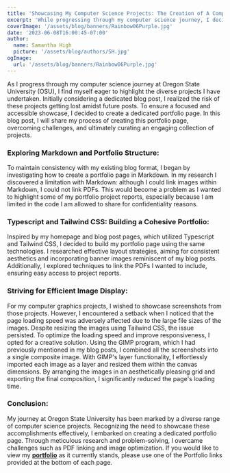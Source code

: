 ```yaml
---
title: 'Showcasing My Computer Science Projects: The Creation of A Comprehensive Portfolio'
excerpt: 'While progressing through my computer science journey, I decided to highlight my diverse projects via a portfolio page.'
coverImage: '/assets/blog/banners/Rainbow06Purple.jpg'
date: '2023-06-08T16:00:45-07:00'
author:
  name: Samantha High
  picture: '/assets/blog/authors/SH.jpg'
ogImage:
  url: '/assets/blog/banners/Rainbow06Purple.jpg'
---
```


As I progress through my computer science journey at Oregon State University (OSU), I find myself eager to highlight the diverse projects I have undertaken. Initially considering a dedicated blog post, I realized the risk of these projects getting lost amidst future posts. To ensure a focused and accessible showcase, I decided to create a dedicated portfolio page. In this blog post, I will share my process of creating this portfolio page, overcoming challenges, and ultimately curating an engaging collection of projects.

### Exploring Markdown and Portfolio Structure:
To maintain consistency with my existing blog format, I began by investigating how to create a portfolio page in Markdown. In my research I discovered a limitation with Markdown: although I could link images within Markdown, I could not link PDFs. This would become a problem as I wanted to highlight some of my portfolio project reports, especially because I am limited in the code I am allowed to share for confidentiality reasons.

### Typescript and Tailwind CSS: Building a Cohesive Portfolio:
Inspired by my homepage and blog post pages, which utilized Typescript and Tailwind CSS, I decided to build my portfolio page using the same technologies. I researched effective layout strategies, aiming for consistent aesthetics and incorporating banner images reminiscent of my blog posts. Additionally, I explored techniques to link the PDFs I wanted to include, ensuring easy access to project reports.

### Striving for Efficient Image Display:
For my computer graphics projects, I wished to showcase screenshots from those projects. However, I encountered a setback when I noticed that the page loading speed was adversely affected due to the large file sizes of the images. Despite resizing the images using Tailwind CSS, the issue persisted. To optimize the loading speed and improve responsiveness, I opted for a creative solution. Using the GIMP program, which I had previously mentioned in my blog posts, I combined all the screenshots into a single composite image. With GIMP's layer functionality, I effortlessly imported each image as a layer and resized them within the canvas dimensions. By arranging the images in an aesthetically pleasing grid and exporting the final composition, I significantly reduced the page's loading time.

### Conclusion:
My journey at Oregon State University has been marked by a diverse range of computer science projects. Recognizing the need to showcase these accomplishments effectively, I embarked on creating a dedicated portfolio page. Through meticulous research and problem-solving, I overcame challenges such as PDF linking and image optimization. If you would like to view my [**portfolio**](../portfolio) as it currently stands, please use one of the Portfolio links provided at the bottom of each page. 